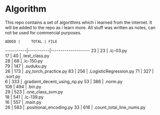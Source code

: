 # Algorithm

This repo contains a set of algorithms which i learned from the internet.
It will be added to the repo as i learn more.
All stuff was written as notes, can not be used for commercial purposes. 


    ADDED |     TOTAL | FILE                
-----------|-----------|--------------------
        23 |        23 | .lc-03.py           
        17 |        40 | .test_class.py      
        28 |        68 | .lc-150.py          
        79 |       147 | .suduku.py          
        26 |       173 | .py_torch_practice.py
        83 |       256 | .LogisticRegression.py
        71 |       327 | .sort.py            
         6 |       333 | .gradient_decent_using_np.py
        53 |       386 | .norm.py            
       108 |       494 | .bin.py             
        29 |       523 | .one_class_svm.py   
        18 |       541 | .lc-139.py          
        16 |       557 | .main.py            
        26 |       583 | .positional_encoding.py
        33 |       616 | .count_total_line_nums.py
